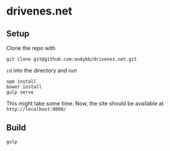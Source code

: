 # drivenes.net

## Setup
Clone the repo with

    git clone git@github.com:andybb/drivenes.net.git

`cd` into the directory and run

    npm install
    bower install
    gulp serve

This might take some time. Now, the site should be available at `http://localhost:9000/`

## Build
    gulp
